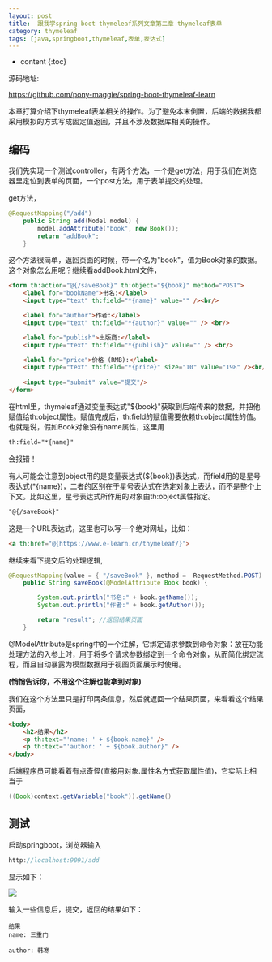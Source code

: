 ```yaml
---
layout: post
title:  跟我学spring boot thymeleaf系列文章第二章 thymeleaf表单
category: thymeleaf
tags: [java,springboot,thymeleaf,表单,表达式]
---
```


* content
{:toc}


源码地址:

https://github.com/pony-maggie/spring-boot-thymeleaf-learn


本章打算介绍下thymeleaf表单相关的操作。为了避免本末倒置，后端的数据我都采用模拟的方式写成固定值返回，并且不涉及数据库相关的操作。

## 编码

我们先实现一个测试controller，有两个方法，一个是get方法，用于我们在浏览器里定位到表单的页面，一个post方法，用于表单提交的处理。

get方法，

```java
@RequestMapping("/add")
	public String add(Model model) {
		model.addAttribute("book", new Book());
		return "addBook";
	}
```

这个方法很简单，返回页面的时候，带一个名为"book"，值为Book对象的数据。这个对象怎么用呢？继续看addBook.html文件，

```html
<form th:action="@{/saveBook}" th:object="${book}" method="POST">
    <label for="bookName">书名:</label>
    <input type="text" th:field="*{name}" value="" /><br/>

    <label for="author">作者:</label>
    <input type="text" th:field="*{author}" value="" /> <br/>

    <label for="publish">出版商:</label>
    <input type="text" th:field="*{publish}" value="" /> <br/>

    <label for="price">价格 (RMB):</label>
    <input type="text" th:field="*{price}" size="10" value="198" /><br/>
    
    <input type="submit" value="提交"/>
</form>
```

在html里，thymeleaf通过变量表达式"${book}"获取到后端传来的数据，并把他赋值给th:object属性。赋值完成后，th:field的赋值需要依赖th:object属性的值。
也就是说，假如Book对象没有name属性，这里用

```html
th:field="*{name}"
```
会报错！

有人可能会注意到object用的是变量表达式(${book})表达式，而field用的是星号表达式(*{name})，二者的区别在于星号表达式在选定对象上表达，而不是整个上下文。比如这里，星号表达式所作用的对象由th:object属性指定。


```html
"@{/saveBook}"
```

这是一个URL表达式，这里也可以写一个绝对网址，比如：

```html
<a th:href="@{https://www.e-learn.cn/thymeleaf/}">
```

继续来看下提交后的处理逻辑,


```java
@RequestMapping(value = { "/saveBook" }, method =  RequestMethod.POST)
	public String saveBook(@ModelAttribute Book book) {

		System.out.println("书名:" + book.getName());
		System.out.println("作者:" + book.getAuthor());

		return "result"; //返回结果页面
	}
```

@ModelAttribute是spring中的一个注解，它绑定请求参数到命令对象：放在功能处理方法的入参上时，用于将多个请求参数绑定到一个命令对象，从而简化绑定流程，而且自动暴露为模型数据用于视图页面展示时使用。

**(悄悄告诉你，不用这个注解也能拿到对象)**

我们在这个方法里只是打印两条信息，然后就返回一个结果页面，来看看这个结果页面，

```html
<body>
    <h2>结果</h2>
    <p th:text="'name: ' + ${book.name}" />
    <p th:text="'author: ' + ${book.author}" />
</body>
```

后端程序员可能看着有点奇怪(直接用对象.属性名方式获取属性值)，它实际上相当于

```java
((Book)context.getVariable("book")).getName()
```

## 测试
 
启动springboot，浏览器输入

```java
http://localhost:9091/add
```

显示如下：

![](./images/1.jpg)

输入一些信息后，提交，返回的结果如下：


```htmls
结果
name: 三重门

author: 韩寒
```
